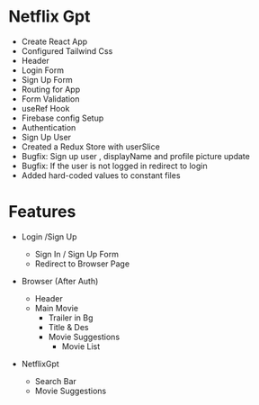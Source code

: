 # Netflix Gpt
 - Create React App
 - Configured Tailwind Css
 - Header 
 - Login Form
 - Sign Up Form
 - Routing for App
 - Form Validation
 - useRef Hook
 - Firebase config Setup
 - Authentication
 - Sign Up User
 - Created a Redux Store with userSlice
 - Bugfix: Sign up user , displayName and profile picture update
 - Bugfix: If the user is not logged in redirect to login 
 - Added hard-coded values to constant files

 # Features
- Login /Sign Up
   - Sign In / Sign Up Form
   - Redirect to Browser Page

- Browser (After Auth)
  - Header 
  - Main Movie
     - Trailer in Bg
     - Title & Des
     - Movie Suggestions
        - Movie List
- NetflixGpt
  - Search Bar 
  - Movie Suggestions